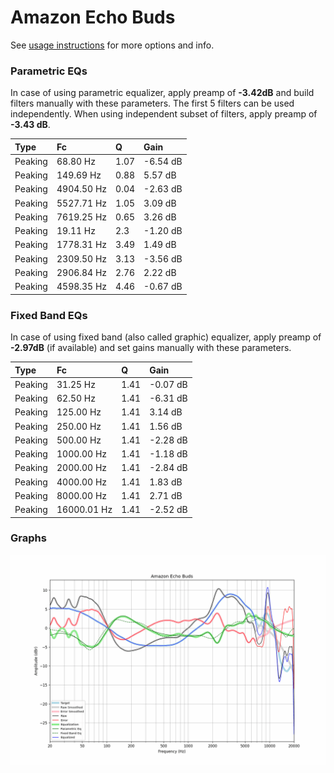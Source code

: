 # Amazon Echo Buds
See [usage instructions](https://github.com/jaakkopasanen/AutoEq#usage) for more options and info.

### Parametric EQs
In case of using parametric equalizer, apply preamp of **-3.42dB** and build filters manually
with these parameters. The first 5 filters can be used independently.
When using independent subset of filters, apply preamp of **-3.43 dB**.

| Type    | Fc         |    Q | Gain     |
|:--------|:-----------|:-----|:---------|
| Peaking | 68.80 Hz   | 1.07 | -6.54 dB |
| Peaking | 149.69 Hz  | 0.88 | 5.57 dB  |
| Peaking | 4904.50 Hz | 0.04 | -2.63 dB |
| Peaking | 5527.71 Hz | 1.05 | 3.09 dB  |
| Peaking | 7619.25 Hz | 0.65 | 3.26 dB  |
| Peaking | 19.11 Hz   | 2.3  | -1.20 dB |
| Peaking | 1778.31 Hz | 3.49 | 1.49 dB  |
| Peaking | 2309.50 Hz | 3.13 | -3.56 dB |
| Peaking | 2906.84 Hz | 2.76 | 2.22 dB  |
| Peaking | 4598.35 Hz | 4.46 | -0.67 dB |

### Fixed Band EQs
In case of using fixed band (also called graphic) equalizer, apply preamp of **-2.97dB**
(if available) and set gains manually with these parameters.

| Type    | Fc          |    Q | Gain     |
|:--------|:------------|:-----|:---------|
| Peaking | 31.25 Hz    | 1.41 | -0.07 dB |
| Peaking | 62.50 Hz    | 1.41 | -6.31 dB |
| Peaking | 125.00 Hz   | 1.41 | 3.14 dB  |
| Peaking | 250.00 Hz   | 1.41 | 1.56 dB  |
| Peaking | 500.00 Hz   | 1.41 | -2.28 dB |
| Peaking | 1000.00 Hz  | 1.41 | -1.18 dB |
| Peaking | 2000.00 Hz  | 1.41 | -2.84 dB |
| Peaking | 4000.00 Hz  | 1.41 | 1.83 dB  |
| Peaking | 8000.00 Hz  | 1.41 | 2.71 dB  |
| Peaking | 16000.01 Hz | 1.41 | -2.52 dB |

### Graphs
![](./Amazon%20Echo%20Buds.png)